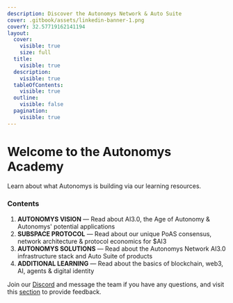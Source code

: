 ```yaml
---
description: Discover the Autonomys Network & Auto Suite
cover: .gitbook/assets/linkedin-banner-1.png
coverY: 32.57719162141194
layout:
  cover:
    visible: true
    size: full
  title:
    visible: true
  description:
    visible: true
  tableOfContents:
    visible: true
  outline:
    visible: false
  pagination:
    visible: true
---
```


# Welcome to the Autonomys Academy

Learn about what Autonomys is building via our learning resources.

### Contents

1. **AUTONOMYS VISION** — Read about AI3.0, the Age of Autonomy & Autonomys' potential applications
2. **SUBSPACE PROTOCOL** — Read about our unique PoAS consensus, network architecture & protocol economics for $AI3
3. **AUTONOMYS SOLUTIONS** — Read about the Autonomys Network AI3.0 infrastructure stack and Auto Suite of products
4. **ADDITIONAL LEARNING** — Read about the basics of blockchain, web3, AI, agents & digital identity

Join our [Discord](https://discord.com/invite/subspace-network) and message the team if you have any questions, and visit this [section](broken-reference) to provide feedback.

<!-- ***

{% include ".gitbook/includes/autonomys-summary-w-socials.md" %} -->
